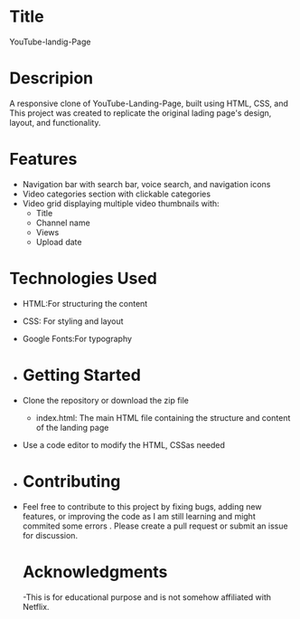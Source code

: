 # Title
YouTube-landig-Page
# Descripion 
A responsive clone of YouTube-Landing-Page, built using HTML, CSS, and  This project was created  to replicate the original lading page's design, layout, and functionality.
# Features
- Navigation bar with search bar, voice search, and navigation icons
- Video categories section with clickable categories
- Video grid displaying multiple video thumbnails with:
    - Title
    - Channel name
    - Views
    - Upload date



# Technologies Used 
- HTML:For  structuring the content
- CSS: For styling and layout
- Google Fonts:For typography

- # Getting Started
- Clone the repository or download the zip file
  - index.html: The main HTML file containing the structure and content of the landing page
 - Use a code editor to modify the HTML, CSSas needed

 - # Contributing
 - Feel free to contribute to this project by fixing bugs, adding new features, or improving the code as I am still learning and might commited some errors . Please create a pull request or submit an issue for discussion.

   # Acknowledgments
   -This is for  educational purpose and is not somehow affiliated with Netflix.

